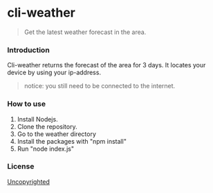 # cli-weather

> Get the latest weather forecast in the area.

### Introduction
Cli-weather returns the forecast of the area for 3 days.
It locates your device by using your ip-address.
> notice: you still need to be connected to the internet.

### How to use

1. Install Nodejs.
1. Clone the repository.
1. Go to the weather directory
1. Install the packages with "npm install"
1. Run "node index.js"

### License
[Uncopyrighted](http://zenhabits.net/uncopyright/)